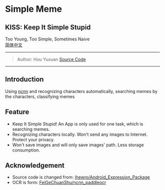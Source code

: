 # Simple Meme
## KISS: Keep It Simple Stupid
Too Young, Too Simple, Sometimes Naive  
[简体中文](./README-zh_CN.md)

---
> Author: Hou Yuxuan
> [Source Code](https://github.com/ihewro/Android_Expression_Package)
---
## Introduction
Using [ncnn](https://github.com/Tencent/ncnn) and recognizing characters automatically, searching memes by the characters, classifying memes

## Feature
+ Keep It Simple Stupid! An App is only used for one task, which is searching memes.
+ Recognizing characters locally. Won't send any images to Internet. Protect your privacy.
+ Won't save images and will only save images' path. Less storage consumption.

## Acknowledgement
+ Source code is changed from: [ihewro/Android_Expression_Package](https://github.com/ihewro/Android_Expression_Package)
+ OCR is form: [FeiGeChuanShu/ncnn_paddleocr](https://github.com/FeiGeChuanShu/ncnn_paddleocr)
